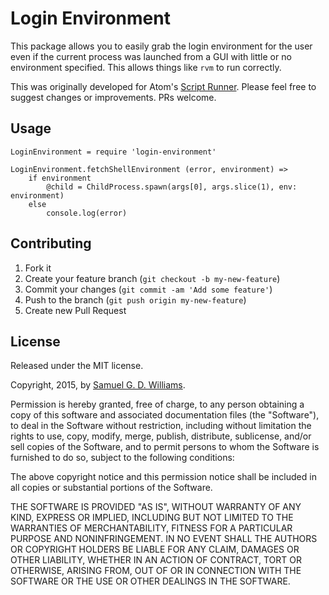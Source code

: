 # Login Environment

This package allows you to easily grab the login environment for the user even if the current process was launched from a GUI with little or no environment specified. This allows things like `rvm` to run correctly.

This was originally developed for Atom's [Script Runner](https://atom.io/packages/script-runner). Please feel free to suggest changes or improvements. PRs welcome.

## Usage

	LoginEnvironment = require 'login-environment'
	
	LoginEnvironment.fetchShellEnvironment (error, environment) =>
		if environment
			@child = ChildProcess.spawn(args[0], args.slice(1), env: environment)
		else
			console.log(error)

## Contributing

1. Fork it
2. Create your feature branch (`git checkout -b my-new-feature`)
3. Commit your changes (`git commit -am 'Add some feature'`)
4. Push to the branch (`git push origin my-new-feature`)
5. Create new Pull Request

## License

Released under the MIT license.

Copyright, 2015, by [Samuel G. D. Williams](http://www.codeotaku.com/samuel-williams).

Permission is hereby granted, free of charge, to any person obtaining a copy
of this software and associated documentation files (the "Software"), to deal
in the Software without restriction, including without limitation the rights
to use, copy, modify, merge, publish, distribute, sublicense, and/or sell
copies of the Software, and to permit persons to whom the Software is
furnished to do so, subject to the following conditions:

The above copyright notice and this permission notice shall be included in
all copies or substantial portions of the Software.

THE SOFTWARE IS PROVIDED "AS IS", WITHOUT WARRANTY OF ANY KIND, EXPRESS OR
IMPLIED, INCLUDING BUT NOT LIMITED TO THE WARRANTIES OF MERCHANTABILITY,
FITNESS FOR A PARTICULAR PURPOSE AND NONINFRINGEMENT. IN NO EVENT SHALL THE
AUTHORS OR COPYRIGHT HOLDERS BE LIABLE FOR ANY CLAIM, DAMAGES OR OTHER
LIABILITY, WHETHER IN AN ACTION OF CONTRACT, TORT OR OTHERWISE, ARISING FROM,
OUT OF OR IN CONNECTION WITH THE SOFTWARE OR THE USE OR OTHER DEALINGS IN
THE SOFTWARE.
